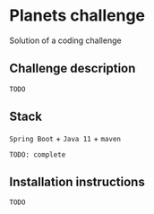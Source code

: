 # Planets challenge

Solution of a coding challenge

## Challenge description

`TODO`

## Stack
`Spring Boot` + `Java 11` + `maven`

`TODO: complete`

## Installation instructions

`TODO`
